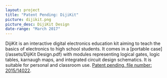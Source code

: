 ```yaml
---
layout: project
title: "Patent Pending: DijiKit"
picture: dijikit.png
picture_desc: DijiKit Design
date-range: "March 2017"
---
```

DijiKit is an interactive digital electronics education kit aiming to teach the basics of electronics to high school students. It comes in a [portable case](/assets/DijiKit Design.pdf) with modules representing logical gates, logic tables, karnaugh maps, and integrated circuit design schematics. It is suitable for personal and classroom use. [Patent pending, file number: 2015/14022](http://online.turkpatent.gov.tr/EPATENT/servlet/PreSearchRequestManager).